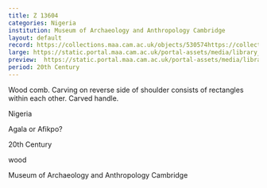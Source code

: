 ```yaml
---
title: Z 13604
categories: Nigeria
institution: Museum of Archaeology and Anthropology Cambridge
layout: default
record: https://collections.maa.cam.ac.uk/objects/530574https://collections.maa.cam.ac.uk/objects/530574
large: https://static.portal.maa.cam.ac.uk/portal-assets/media/library_images/web/670243_Z_13604_001.png
preview:  https://static.portal.maa.cam.ac.uk/portal-assets/media/library_images/thumbnail/670243_Z_13604_001.png
period: 20th Century
---
```

Wood comb. Carving on reverse side of shoulder consists of rectangles within each other. Carved handle.


Nigeria

Agala or Afikpo?

20th Century

wood

Museum of Archaeology and Anthropology Cambridge
